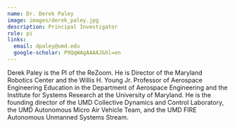 ```yaml
---
name: Dr. Derek Paley
image: images/derek_paley.jpg
description: Principal Investigator
role: pi
links:
  email: dpaley@umd.edu
  google-scholar: P9QqWAgAAAAJ&hl=en
---
```


Derek Paley is the PI of the ReZoom. He is Director of the Maryland Robotics Center and the Willis H. Young Jr. Professor of Aerospace Engineering Education in the Department of Aerospace Engineering and the Institute for Systems Research at the University of Maryland. He is the founding director of the UMD Collective Dynamics and Control Laboratory, the UMD Autonomous Micro Air Vehicle Team, and the UMD FIRE Autonomous Unmanned Systems Stream.
